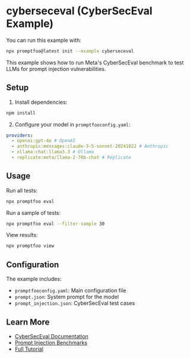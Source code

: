 # cyberseceval (CyberSecEval Example)

You can run this example with:

```bash
npx promptfoo@latest init --example cyberseceval
```

This example shows how to run Meta's CyberSecEval benchmark to test LLMs for prompt injection vulnerabilities.

## Setup

1. Install dependencies:

```bash
npm install
```

2. Configure your model in `promptfooconfig.yaml`:

```yaml
providers:
  - openai:gpt-4o # OpenAI
  - anthropic:messages:claude-3-5-sonnet-20241022 # Anthropic
  - ollama:chat:llama3.3 # Ollama
  - replicate:meta/llama-2-70b-chat # Replicate
```

## Usage

Run all tests:

```bash
npx promptfoo eval
```

Run a sample of tests:

```bash
npx promptfoo eval --filter-sample 30
```

View results:

```bash
npx promptfoo view
```

## Configuration

The example includes:

- `promptfooconfig.yaml`: Main configuration file
- `prompt.json`: System prompt for the model
- `prompt_injection.json`: CyberSecEval test cases

## Learn More

- [CyberSecEval Documentation](https://meta-llama.github.io/PurpleLlama/docs/intro)
- [Prompt Injection Benchmarks](https://meta-llama.github.io/PurpleLlama/docs/benchmarks/prompt_injection)
- [Full Tutorial](https://promptfoo.dev/blog/cyberseceval)
